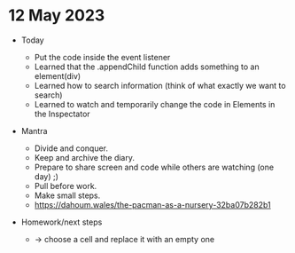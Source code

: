 # 12 May 2023

* Today
  * Put the code inside the event listener
  * Learned that the .appendChild function adds something to an element(div)
  * Learned how to search information (think of what exactly we want to search)
  * Learned to watch and temporarily change the code in Elements in the Inspectator


* Mantra
  * Divide and conquer.
  * Keep and archive the diary.
  * Prepare to share screen and code while others are watching (one day) ;)
  * Pull before work.
  * Make small steps.
  * https://dahoum.wales/the-pacman-as-a-nursery-32ba07b282b1

* Homework/next steps
  * -> choose a cell and replace it with an empty one